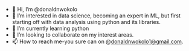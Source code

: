 - 👋 Hi, I’m @donaldnwokolo
- 👀 I’m interested in data science, becoming an expert in ML, but first starting off with data analysis using python and its libraries. 
- 🌱 I’m currently learning python
- 💞️ I’m looking to collaborate on my interest areas. 
- 📫 How to reach me-you sure can on @donaldnwokolo1@gmail.com.

<!---
donaldnwokolo/donaldnwokolo is a ✨ special ✨ repository because its `README.md` (this file) appears on your GitHub profile.
You can click the Preview link to take a look at your changes.
--->
